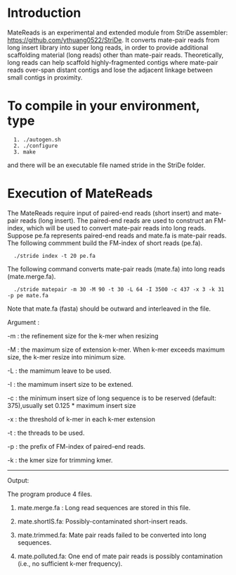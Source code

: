 # Introduction
MateReads is an experimental and extended module from StriDe assembler: https://github.com/ythuang0522/StriDe. It converts mate-pair reads from long insert library into super long reads, in order to provide additional scaffolding material (long reads) other than mate-pair reads. Theoretically, long reads can help scaffold highly-fragmented contigs where mate-pair reads over-span distant contigs and lose the adjacent linkage between small contigs in proximity.

# To compile in your environment, type 

      1. ./autogen.sh 
      2. ./configure
      3. make

and there will be an executable file named stride in the StriDe folder.

# Execution of MateReads
The MateReads require input of paired-end reads (short insert) and mate-pair reads (long insert). The paired-end reads are used to construct an FM-index, which will be used to convert mate-pair reads into long reads. Suppose pe.fa represents paired-end reads and mate.fa is mate-pair reads. The following commment build the FM-index of short reads (pe.fa).

      ./stride index -t 20 pe.fa

The following command converts mate-pair reads (mate.fa) into long reads (mate.merge.fa).

      ./stride matepair -m 30 -M 90 -t 30 -L 64 -I 3500 -c 437 -x 3 -k 31 -p pe mate.fa

Note that mate.fa (fasta) should be outward and interleaved in the file.

Argument : 

-m : the refinement size for the k-mer when resizing 

-M : the maximum size of extension k-mer. When k-mer exceeds maximum size, the k-mer resize into minimum size.

-L : the mamimum leave to be used.

-I : the mamimum insert size to be extened.

-c : the minimum insert size of long sequence is to be reserved (default: 375),usually set 0.125 * maximum insert size

-x : the threshold of k-mer in each k-mer extension

-t : the threads to be used. 

-p : the prefix of FM-index of paired-end reads.

-k : the kmer size for trimming kmer.

----------------------------------------------------------------------------------------------

Output:

The program produce 4 files.

1. mate.merge.fa : Long read sequences are stored in this file.

2. mate.shortIS.fa: Possibly-contaminated short-insert reads.

3. mate.trimmed.fa: Mate pair reads failed to be converted into long sequences.

4. mate.polluted.fa:  One end of mate pair reads is possibly contamination (i.e., no sufficient k-mer frequency).
